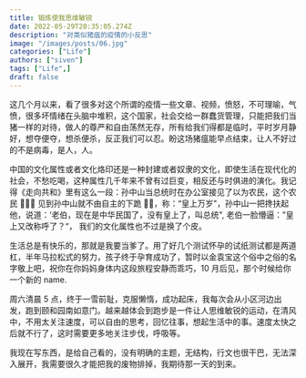 ```yaml
---
title: 锻炼使我思维敏锐
date: 2022-05-29T20:35:05.274Z
description: "对类似猪瘟的疫情的小反思"
image: "/images/posts/06.jpg"
categories: ["Life"]
authors: ["siven"]
tags: ["Life",]
draft: false
---
```


这几个月以来，看了很多对这个所谓的疫情一些文章、视频，愤怒，不可理喻，气愤，很多坏情绪在头脑中堆积，这个国家，社会交给一群蠢货管理，只能把我们当猪一样的对待，做人的尊严和自由荡然无存，所有给我们得都是临时，平时岁月静好，想夺便夺，想杀便杀，反正我们可以忍。盼这场猪瘟能早点结束，让人不好过的不是病毒，是人，人。

中国的文化属性或者文化烙印还是一种封建或者奴隶的文化，即使生活在现代化的社会，不愁吃喝，这种属性几千年来不曾有过巨变，相反还与时俱进的演化。我记得《走向共和》里有这么一段：孙中山当总统时在办公室接见了以为农民，这个农民 👩🏻‍🌾 见到孙中山就不由自主的下跪 🧎🏻，称：“皇上万岁"，孙中山一把搀扶起他，说道：‘老伯，现在是中华民国了，没有皇上了，叫总统", 老伯一脸懵逼：”皇上又改称呼了？“， 我们的文化属性也不过是换了个皮。

生活总是有快乐的，那就是我要当爹了。用了好几个测试怀孕的试纸测试都是两道杠，半年马拉松式的努力，孩子终于孕育成功了，暂时以金袁宝这个俗中之俗的名字敬上吧，祝你在你妈妈身体内这段旅程安静而乖巧，10 月后见，那个时候给你一个新的 name.

周六清晨 5 点，终于一雪前耻，克服懒惰，成功起床，我每次会从小区河边出发，跑到颐和园南如意门。越来越体会到跑步是一件让人思维敏锐的运动，在清风中，不用太关注速度，可以自由的思考，回忆往事，想起生活中的事。速度太快之后就不行了，这时需要更多地关注步伐，呼吸等。

我现在写东西，是给自己看的，没有明确的主题，无结构，行文也很干巴，无法深入展开，我需要很久才能把我的废物排掉，我期待那一天的到来。
